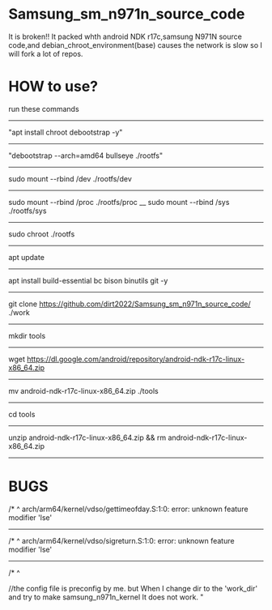 # Samsung_sm_n971n_source_code
It is broken!! It packed whth android NDK r17c,samsung N971N source code,and debian_chroot_environment(base)
causes the network is slow so I will fork a lot of repos.
# HOW to use?
run these commands
___
"apt install chroot debootstrap -y"
___
"debootstrap --arch=amd64 bullseye ./rootfs"
___
sudo mount --rbind /dev ./rootfs/dev
___
sudo mount --rbind /proc ./rootfs/proc
__
sudo mount --rbind /sys ./rootfs/sys
___
sudo chroot ./rootfs
___
apt update
___
apt install build-essential bc bison binutils git -y
___
git clone https://github.com/dirt2022/Samsung_sm_n971n_source_code/ ./work
___
mkdir tools
___
wget https://dl.google.com/android/repository/android-ndk-r17c-linux-x86_64.zip
___
mv android-ndk-r17c-linux-x86_64.zip ./tools
___
cd tools
___
unzip android-ndk-r17c-linux-x86_64.zip && rm android-ndk-r17c-linux-x86_64.zip
___
# BUGS
/*
 ^
arch/arm64/kernel/vdso/gettimeofday.S:1:0: error: unknown feature modifier 'lse'

________
 /*
 ^
arch/arm64/kernel/vdso/sigreturn.S:1:0: error: unknown feature modifier 'lse'
________

 /*
 ^

//the config file is preconfig by me. but When I change dir to the 'work_dir' and try to make samsung_n971n_kernel It does not work.
"
